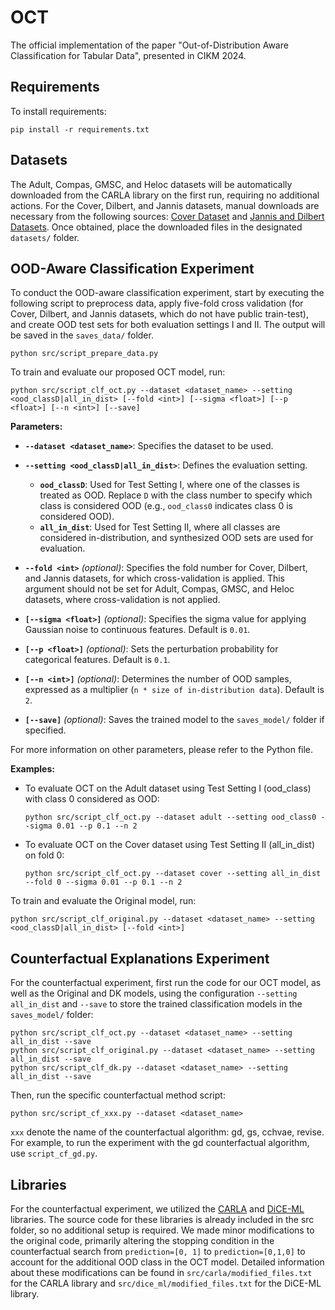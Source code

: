 # OCT

The official implementation of the paper "Out-of-Distribution Aware Classification for Tabular Data", presented in CIKM 2024.


## Requirements

To install requirements:

```setup
pip install -r requirements.txt
```

## Datasets
The Adult, Compas, GMSC, and Heloc datasets will be automatically downloaded from the CARLA library on the first run, requiring no additional actions. For the Cover, Dilbert, and Jannis datasets, manual downloads are necessary from the following sources: [Cover Dataset](https://archive.ics.uci.edu/ml/datasets/covertype) and [Jannis and Dilbert Datasets](https://automl.chalearn.org/data). Once obtained, place the downloaded files in the designated `datasets/` folder.

## OOD-Aware Classification Experiment

To conduct the OOD-aware classification experiment, start by executing the following script to preprocess data, apply five-fold cross validation (for Cover, Dilbert, and Jannis datasets, which do not have public train-test), and create OOD test sets for both evaluation settings I and II. The output will be saved in the `saves_data/` folder.

```
python src/script_prepare_data.py
```

To train and evaluate our proposed OCT model, run:

```
python src/script_clf_oct.py --dataset <dataset_name> --setting <ood_classD|all_in_dist> [--fold <int>] [--sigma <float>] [--p <float>] [--n <int>] [--save]
```

**Parameters:**

- **`--dataset <dataset_name>`**: Specifies the dataset to be used.

- **`--setting <ood_classD|all_in_dist>`**: Defines the evaluation setting.
  - **`ood_classD`**: Used for Test Setting I, where one of the classes is treated as OOD. Replace `D` with the class number to specify which class is considered OOD (e.g., `ood_class0` indicates class 0 is considered OOD).
  - **`all_in_dist`**: Used for Test Setting II, where all classes are considered in-distribution, and synthesized OOD sets are used for evaluation.

- **`--fold <int>`** *(optional)*: Specifies the fold number for Cover, Dilbert, and Jannis datasets, for which cross-validation is applied. This argument should not be set for Adult, Compas, GMSC, and Heloc datasets, where cross-validation is not applied.

- **`[--sigma <float>]`** *(optional)*: Specifies the sigma value for applying Gaussian noise to continuous features. Default is `0.01`.

- **`[--p <float>]`** *(optional)*: Sets the perturbation probability for categorical features. Default is `0.1`.

- **`[--n <int>]`** *(optional)*: Determines the number of OOD samples, expressed as a multiplier (`n * size of in-distribution data`). Default is `2`.

- **`[--save]`** *(optional)*: Saves the trained model to the `saves_model/` folder if specified.

For more information on other parameters, please refer to the Python file.

**Examples:**
- To evaluate OCT on the Adult dataset using Test Setting I (ood_class) with class 0 considered as OOD:
  ```
  python src/script_clf_oct.py --dataset adult --setting ood_class0 --sigma 0.01 --p 0.1 --n 2
  ```
- To evaluate OCT on the Cover dataset using Test Setting II (all_in_dist) on fold 0:
  ```
  python src/script_clf_oct.py --dataset cover --setting all_in_dist --fold 0 --sigma 0.01 --p 0.1 --n 2
  ```


To train and evaluate the Original model, run:
```
python src/script_clf_original.py --dataset <dataset_name> --setting <ood_classD|all_in_dist> [--fold <int>]
```


## Counterfactual Explanations Experiment

For the counterfactual experiment, first run the code for our OCT model, as well as the Original and DK models, using the configuration `--setting all_in_dist` and `--save` to store the trained classification models in the `saves_model/` folder:

```
python src/script_clf_oct.py --dataset <dataset_name> --setting all_in_dist --save
python src/script_clf_original.py --dataset <dataset_name> --setting all_in_dist --save
python src/script_clf_dk.py --dataset <dataset_name> --setting all_in_dist --save
```

Then, run the specific counterfactual method script:
```
python src/script_cf_xxx.py --dataset <dataset_name>
```
`xxx` denote the name of the counterfactual algorithm: gd, gs, cchvae, revise. For example, to run the experiment with the gd counterfactual algorithm, use `script_cf_gd.py`.



## Libraries

For the counterfactual experiment, we utilized the [CARLA](https://github.com/carla-recourse/CARLA) and [DiCE-ML](https://github.com/interpretml/DiCE) libraries. The source code for these libraries is already included in the src folder, so no additional setup is required. We made minor modifications to the original code, primarily altering the stopping condition in the counterfactual search from `prediction=[0, 1]` to `prediction=[0,1,0]` to account for the additional OOD class in the OCT model. Detailed information about these modifications can be found in `src/carla/modified_files.txt` for the CARLA library and `src/dice_ml/modified_files.txt` for the DiCE-ML library.
